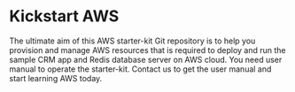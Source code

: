 # Kickstart AWS
The ultimate aim of this AWS starter-kit Git repository is to help you provision and manage AWS resources that is required to deploy and run the sample CRM app and Redis database server on AWS cloud. You need user manual to operate the starter-kit. Contact us to get the user manual and start learning AWS today.
